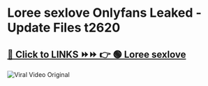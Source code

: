 
 # Loree sexlove Onlyfans Leaked - Update Files t2620

## <h2><a href="https://clipsfans.com/Loree_sexlove&ref=git">🔗 Click to LINKS ⏩⏩ 👉 🟢 Loree sexlove </a></h2>

<a href="https://clipsfans.com/Loree_sexlove&ref=git" rel="nofollow" data-target="animated-image.originalLink"><img src="https://i.ibb.co.com/xMMVF88/686577567.gif" alt="Viral Video Original" style="max-width: 100%; display: inline-block;" data-target="animated-image.originalImage"></a>

